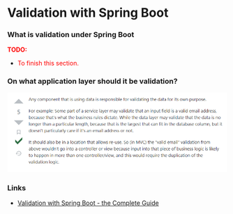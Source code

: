 # Validation with Spring Boot

### What is validation under Spring Boot

<font style="color: red; font-weight: bold;">TODO: </font>
<style>
    span { color: red; font-weight: normal;}
</style>
<ul>
    <li><span>To finish this section.</span>
</ul>

### On what application layer should it be validation?

![Where to do validation? On what application layer](stackoverflow-answer.png)

### Links

- [Validation with Spring Boot - the Complete Guide](https://reflectoring.io/bean-validation-with-spring-boot/)